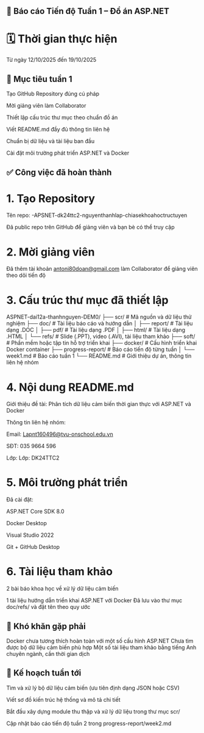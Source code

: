 
## 📘 Báo cáo Tiến độ Tuần 1 – Đồ án ASP.NET
#  🗓️ Thời gian thực hiện
Từ ngày 12/10/2025 đến 19/10/2025

## 🎯 Mục tiêu tuần 1
Tạo GitHub Repository đúng cú pháp

Mời giảng viên làm Collaborator

Thiết lập cấu trúc thư mục theo chuẩn đồ án

Viết README.md đầy đủ thông tin liên hệ

Chuẩn bị dữ liệu và tài liệu ban đầu

Cài đặt môi trường phát triển ASP.NET và Docker

## ✅ Công việc đã hoàn thành
# 1. Tạo Repository
Tên repo: -APSNET-dk24ttc2-nguyenthanhlap-chiasekhoahoctructuyen

Đã public repo trên GitHub để giảng viên và bạn bè có thể truy cập

# 2. Mời giảng viên
Đã thêm tài khoản antoni80doan@gmail.com làm Collaborator để giảng viên theo dõi tiến độ

# 3. Cấu trúc thư mục đã thiết lập

ASPNET-dai12a-thanhnguyen-DEM0/
├── scr/                 # Mã nguồn và dữ liệu thử nghiệm
├── doc/                 # Tài liệu báo cáo và hướng dẫn
│   ├── report/          # Tài liệu dạng .DOC
│   ├── pdf/             # Tài liệu dạng .PDF
│   ├── html/            # Tài liệu dạng .HTML
│   └── refs/            # Slide (.PPT), video (.AVI), tài liệu tham khảo
├── soft/                # Phần mềm hoặc tập tin hỗ trợ triển khai
├── docker/              # Cấu hình triển khai Docker container
├── progress-report/     # Báo cáo tiến độ từng tuần
│   └── week1.md         # Báo cáo tuần 1
└── README.md            # Giới thiệu dự án, thông tin liên hệ nhóm


# 4. Nội dung README.md
Giới thiệu đề tài: Phân tích dữ liệu cảm biến thời gian thực với ASP.NET và Docker

Thông tin liên hệ nhóm:

Email: Lapnt160496@tvu-onschool.edu.vn

SĐT: 035 9664 596

Lớp: Lớp: DK24TTC2

# 5. Môi trường phát triển
Đã cài đặt:

ASP.NET Core SDK 8.0

Docker Desktop

Visual Studio 2022

Git + GitHub Desktop

# 6. Tài liệu tham khảo
  2 bài báo khoa học về xử lý dữ liệu cảm biến

  1 tài liệu hướng dẫn triển khai ASP.NET với Docker
    Đã lưu vào thư mục doc/refs/ và đặt tên theo quy ước

## 🚧 Khó khăn gặp phải
   Docker chưa tương thích hoàn toàn với một số cấu hình ASP.NET
   Chưa tìm được bộ dữ liệu cảm biến phù hợp
  Một số tài liệu tham khảo bằng tiếng Anh chuyên ngành, cần thời gian dịch

## 📌 Kế hoạch tuần tới
Tìm và xử lý bộ dữ liệu cảm biến (ưu tiên định dạng JSON hoặc CSV)

Viết sơ đồ kiến trúc hệ thống và mô tả chi tiết

Bắt đầu xây dựng module thu thập và xử lý dữ liệu trong thư mục scr/

Cập nhật báo cáo tiến độ tuần 2 trong progress-report/week2.md
